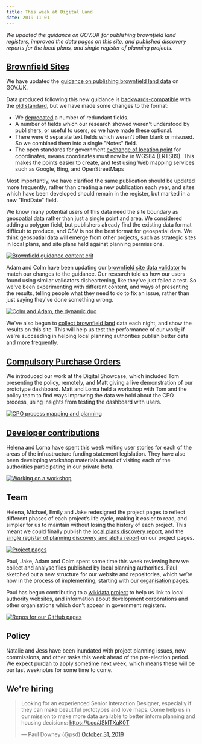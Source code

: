 ```yaml
---
title: This week at Digital Land
date: 2019-11-01
---
```


_We updated the guidance on GOV.UK for publishing brownfield land registers, improved the data pages on this site, and published discovery reports for the local plans, and single register of planning projects._

## [Brownfield Sites](https://digital-land.github.io/project/brownfield-sites/)

We have updated the [guidance on publishing brownfield land data](https://www.gov.uk/government/publications/brownfield-land-registers-data-standard/publish-your-brownfield-land-data) on GOV.UK.

Data produced following this new guidance is [backwards-compatible](https://en.wikipedia.org/wiki/Backward_compatibility) with the [old standard](https://assets.publishing.service.gov.uk/government/uploads/system/uploads/attachment_data/file/653657/BrownfieldLandRegisters_-_DataStandard.pdf), but we have made some changes to the format:

* We [deprecated](https://en.wikipedia.org/wiki/Deprecation#Software_deprecation) a number of redundant fields.
* A number of fields which our research showed weren't understood by publishers, or useful to users, so we have made these optional.
* There were 6 separate text fields which weren't often blank or misused. So we combined them into a single "Notes" field.
* The open standards for government [exchange of location point](https://www.gov.uk/government/publications/open-standards-for-government/exchange-of-location-point) for coordinates, means coordinates must now be in WGS84 (ERTS89). This makes the points easier to create, and test using Web mapping services such as Google, Bing, and OpenStreetMaps

Most importantly, we have clarified the same publication should be updated more frequently, rather than creating a new publication each year, and sites which have been developed should remain in the register, but marked in a new "EndDate" field.

We know many potential users of this data need the site boundary as geospatial data rather than just a single point and area. We considered adding a polygon field, but publishers already find the existing data format difficult to produce, and CSV is not the best format for geospatial data. We think geospatial data will emerge from other projects, such as strategic sites in local plans, and site plans held against planning permissions.

<a data-flickr-embed="true" href="https://www.flickr.com/photos/182343195@N08/48996059161/in/dateposted-public/" title="Brownfield guidance content crit"><img src="https://live.staticflickr.com/65535/48996059161_90882d9342_c.jpg" alt="Brownfield guidance content crit"></a>

Adam and Colm have been updating our [brownfield site data validator](http://brownfield-sites-validator.herokuapp.com/) to match our changes to the guidance. Our research told us how our users found using similar validators disheartening, like they've just failed a test. So we've been experimenting with different content, and ways of presenting the results, telling people what they need to do to fix an issue, rather than just saying they've done something wrong.

<a data-flickr-embed="true" href="https://www.flickr.com/photos/psd/48980962116/in/album-72157703657907285/" title="Colm and Adam, the dynamic duo"><img src="https://live.staticflickr.com/65535/48980962116_aa95091bf0_c.jpg" alt="Colm and Adam, the dynamic duo"></a>

We've also begun to [collect brownfield land](https://github.com/digital-land/brownfield-sites-collection) data each night, and show the results on this site. This will help us test the performance of our work; if we're succeeding in helping local planning authorities publish better data and more frequently.

## [Compulsory Purchase Orders](https://digital-land.github.io/project/compulsory-purchase-orders/)
We introduced our work at the Digital Showcase, which included Tom presenting the policy, remotely, and Matt giving a live demonstration of our prototype dashboard.
Matt and Lorna held a workshop with Tom and the policy team to find ways improving the data we hold about the CPO process, using insights from testing the dashboard with users.

<a href="https://www.flickr.com/photos/psd/48980296578/in/album-72157703657907285/" title="CPO process mapping and planning"><img src="https://live.staticflickr.com/65535/48980296578_1e4cc9b42f_c.jpg" alt="CPO process mapping and planning"></a>

## [Developer contributions](https://digital-land.github.io/project/developer-contributions/)
Helena and Lorna have spent this week writing user stories for each of the areas of the infrastructure funding statement legislation. They have also been developing workshop materials ahead of visiting each of the authorities participating in our private beta. 

<a href="https://www.flickr.com/photos/psd/48997609982/in/dateposted/" title="Working on a workshop"><img src="https://live.staticflickr.com/65535/48997609982_5ef0782a7a_c.jpg" alt="Working on a workshop"></a>

## Team

Helena, Michael, Emily and Jake redesigned the project pages to reflect different phases of each project’s life cycle, making it easier to read, and simpler for us to maintain without losing the history of each project.  This meant we could finally publish the [local plans discovery report](https://digital-land.github.io/project/local-plans/discovery), and the [single register of planning discovery and alpha report](https://digital-land.github.io/project/single-register-of-planning/discovery/) on our project pages.

<a href="https://www.flickr.com/photos/psd/48997625782/in/photostream/" title="Project pages"><img src="https://live.staticflickr.com/65535/48997625782_9cd878f398_c.jpg" alt="Project pages"></a>

Paul, Jake, Adam and Colm spent some time this week reviewing how we collect and analyse files published by local planning authorities. Paul sketched out a new structure for our website and repositories, which we’re now in the process of implementing, starting with our [organisation](https://digital-land.github.io/organisation/) pages.

Paul has begun contributing to a [wikidata project](https://www.wikidata.org/wiki/Wikidata_talk:WikiProject_UK_and_Ireland/adm/England) to help us link to local authority websites, and information about development corporations and other organisations which don't appear in government registers.

<a data-flickr-embed="true" href="https://www.flickr.com/photos/psd/48994693023/in/dateposted/" title="Repos for our GitHub pages"><img src="https://live.staticflickr.com/65535/48994693023_09849abd7d_c.jpg" alt="Repos for our GitHub pages"></a>

## Policy

Natalie and Jess have been inundated with project planning issues, new commissions, and other tasks this week ahead of the pre-election period.
We expect [purdah](https://www.gov.uk/government/publications/election-guidance-for-civil-servants) to apply sometime next week,
which means these will be our last weeknotes for some time to come.

## We're hiring

<blockquote class="twitter-tweet"><p lang="en" dir="ltr">Looking for an experienced Senior Interaction Designer, especially if they can make beautiful prototypes and love maps. Come help us in our mission to make more data available to better inform planning and housing decisions: <a href="https://t.co/JSkITXqK0T">https://t.co/JSkITXqK0T</a></p>&mdash; Paul Downey (@psd) <a href="https://twitter.com/psd/status/1189864828837486592?ref_src=twsrc%5Etfw">October 31, 2019</a></blockquote> <script async src="https://platform.twitter.com/widgets.js" charset="utf-8"></script>

